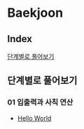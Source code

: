 # Baekjoon


## Index

[단계별로 풀어보기](#단계별로-풀어보기)


## 단계별로 풀어보기

### 01 입출력과 사칙 연산

- [Hello World](https://github.com/sjpark-dev/cpp-practice/blob/master/baekjoon/step1/1.cpp)
